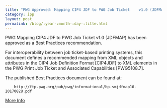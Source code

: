```yaml
---
title: "PWG Approved: Mapping CIP4 JDF to PWG Job Ticket	v1.0 (JDFMAP)"
category: ipp
layout: post
permalink: /blog/:year-:month-:day-:title.html
---
```


PWG Mapping CIP4 JDF to PWG Job Ticket v1.0 (JDFMAP) has been approved as a Best Practices recommendation.

For interoperability between job ticket-based printing systems, this document defines a recommended mapping from XML objects and attributes in the CIP4 Job Definition Format [CIP4JDF] to XML elements in the PWG Print Job Ticket and Associated Capabilities [PWG5108.7].

The published Best Practices document can be found at:

        http://ftp.pwg.org/pub/pwg/informational/bp-smjdfmap10-20170828.pdf

<a class="btn btn-secondary btn-sm" href="http://www.pwg.org/pipermail/pwg-announce/2017/003817.html">More Info</a>
